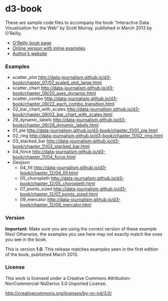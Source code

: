 # d3-book

These are sample code files to accompany the book “Interactive Data Visualization for the Web” by Scott Murray, published in March 2013 by O’Reilly.

- [O’Reilly book page](http://shop.oreilly.com/product/0636920026938.do)
- [Online version with inline examples](http://chimera.labs.oreilly.com/books/1230000000345)
- [Author’s website](http://alignedleft.com/)

### Examples
- scatter_plot http://data-journalism.github.io/d3-book/chapter_07/07_scaled_plot_large.html
- scatter_chart http://data-journalism.github.io/d3-book/chapter_09/20_axes_dynamic.html
- scatter_combo http://data-journalism.github.io/d3-book/chapter_09/22_each_combo_transition.html
- 02_bar_chart_with_scales http://data-journalism.github.io/d3-book/chapter_09/02_bar_chart_with_scales.html
- 29_dynamic_labels http://data-journalism.github.io/d3-book/chapter_09/29_dynamic_labels.html
- 01_pie http://data-journalism.github.io/d3-book/chapter_11/01_pie.html
- 02_ring http://data-journalism.github.io/d3-book/chapter_11/02_ring.html
- 03_stacked_bar http://data-journalism.github.io/d3-book/chapter_11/03_stacked_bar.html
- 04_force http://data-journalism.github.io/d3-book/chapter_11/04_force.html
- Geojson
  - 04_fill http://data-journalism.github.io/d3-book/chapter_12/04_fill.html
  - 05_choropleth  http://data-journalism.github.io/d3-book/chapter_12/05_choropleth.html
  - 07_points_sized  http://data-journalism.github.io/d3-book/chapter_12/07_points_sized.html
  - 09_mercator http://data-journalism.github.io/d3-book/chapter_12/09_mercator.html

### Version

**Important:** Make sure you are using the correct version of these example files!  Otherwise, the examples you see here may not exactly match the ones you see in the book.

This is version **1.0**.  This release matches examples seen in the first edition of the book, published March 2013.



### License

This work is licensed under a Creative Commons Attribution-NonCommercial-NoDerivs 3.0 Unported License.

http://creativecommons.org/licenses/by-nc-nd/3.0/
